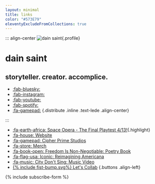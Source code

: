 ```yaml
---
layout: minimal
title: links
color: "#573E79"
eleventyExcludeFromCollections: true
---
```


<div class="stack-loose">

::: align-center
![dain saint](/assets/uploads/flowers-pic-crop.jpg){.profile}
# dain saint
## storyteller. creator. accomplice.

* [:fab-bluesky:](https://bsky.app/profile/dainsaint.com) 
* [:fab-instagram:](https://instagram.com/dainsaint) 
* [:fab-youtube:](https://youtube.com/u/dainsaint)
* [:fab-spotify:](https://open.spotify.com/album/7rI2txbcBUNoWtF6S2bwsJ?si=0k-KMYpDSASecGR0gsGlkg)
* [:fa-gamepad:](https://cipherprime.com)
{.distribute .inline .text-lede .align-center}

:::

* [:fa-earth-africa: Space Opera - The Final Playtest 4/13!](https://www.obvious-agency.com/event-details/space-opera-final-playtest-2){.highlight}
* [:fa-house: Website](https://dainsaint.com)
* [:fa-gamepad: Cipher Prime Studios](https://cipherprime.com)
* [:fa-store: Merch](https://dainsaint.square.site)
* [:fa-book-open: Freedom Is Non-Negotiable: Poetry Book](https://dainsaint.com/freedom-is-non-negotiable)
* [:fa-flag-usa: Iconic: Reimagining Americana](https://www.inquirer.com/news/inq2/more-perfect-union-americana-icons-philadelphia-racism-20220406.html)
* [:fa-music: City Don't Sing: Music Video](https://www.youtube.com/watch?v=GjZa6hSSotM)
* [{% include fist-bump.svg%} Let's Collab](https://dainsaint.com/collab)
{.buttons .align-left}


{% include subscribe-form %}

</div>